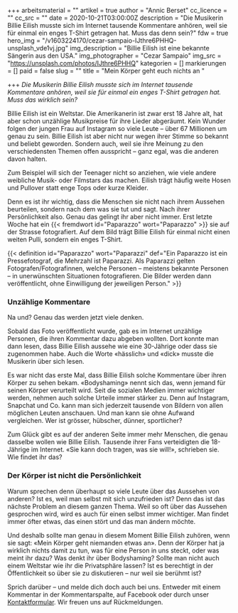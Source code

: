 +++
arbeitsmaterial = ""
artikel = true
author = "Annic Berset"
cc_licence = ""
cc_src = ""
date = 2020-10-21T03:00:00Z
description = "Die Musikerin Billie Eilish musste sich im Internet tausende Kommentare anhören, weil sie für einmal ein enges T-Shirt getragen hat. Muss das denn sein?"
fdw = true
hero_img = "/v1603224170/cezar-sampaio-IJthre6PHHQ-unsplash_vde1vj.jpg"
img_description = "Billie Eilish ist eine bekannte Sängerin aus den USA."
img_photographer = "Cezar Sampaio"
img_src = "https://unsplash.com/photos/IJthre6PHHQ"
kategorien = []
markierungen = []
paid = false
slug = ""
title = "Mein Körper geht euch nichts an "

+++
_Die Musikerin Billie Eilish musste sich im Internet tausende Kommentare anhören, weil sie für einmal ein enges T-Shirt getragen hat. Muss das wirklich sein?_

Billie Eilish ist ein Weltstar. Die Amerikanerin ist zwar erst 18 Jahre alt, hat aber schon unzählige Musikpreise für ihre Lieder abgeräumt. Kein Wunder folgen der jungen Frau auf Instagram so viele Leute – über 67 Millionen um genau zu sein. Billie Eilish ist aber nicht nur wegen ihrer Stimme so bekannt und beliebt geworden. Sondern auch, weil sie ihre Meinung zu den verschiedensten Themen offen ausspricht – ganz egal, was die anderen davon halten.

Zum Beispiel will sich der Teenager nicht so anziehen, wie viele andere weibliche Musik- oder Filmstars das machen. Eilish trägt häufig weite Hosen und Pullover statt enge Tops oder kurze Kleider.

Denn es ist ihr wichtig, dass die Menschen sie nicht nach ihrem Aussehen beurteilen, sondern nach dem was sie tut und sagt. Nach ihrer Persönlichkeit also. Genau das gelingt ihr aber nicht immer. Erst letzte Woche hat ein {{< fremdwort id="Paparazzo" wort="Paparazzo" >}} sie auf der Strasse fotografiert. Auf dem Bild trägt Billie Eilish für einmal nicht einen weiten Pulli, sondern ein enges T-Shirt.

{{< definition id="Paparazzo" wort="Paparazzi" def="Ein Paparazzo ist ein Pressefotograf, die Mehrzahl ist Paparazzi. Als Paparazzi gelten Fotografen/Fotografinnen, welche Personen – meistens bekannte Personen – in unerwünschten Situationen fotografieren. Die Bilder werden dann veröffentlicht, ohne Einwilligung der jeweiligen Person." >}}

### Unzählige Kommentare

Na und? Genau das werden jetzt viele denken.

Sobald das Foto veröffentlicht wurde, gab es im Internet unzählige Personen, die ihren Kommentar dazu abgeben wollten. Dort konnte man dann lesen, dass Billie Eilish aussehe wie eine 30-Jährige oder dass sie zugenommen habe. Auch die Worte «hässlich» und «dick» musste die Musikerin über sich lesen.

Es war nicht das erste Mal, dass Billie Eilish solche Kommentare über ihren Körper zu sehen bekam. «Bodyshaming» nennt sich das, wenn jemand für seinen Körper verurteilt wird. Seit die sozialen Medien immer wichtiger werden, nehmen auch solche Urteile immer stärker zu. Denn auf Instagram, Snapchat und Co. kann man sich jederzeit tausende von Bildern von allen möglichen Leuten anschauen. Und man kann sie ohne Aufwand vergleichen. Wer ist grösser, hübscher, dünner, sportlicher?

Zum Glück gibt es auf der anderen Seite immer mehr Menschen, die genau dasselbe wollen wie Billie Eilish. Tausende ihrer Fans verteidigten die 18-Jährige im Internet. «Sie kann doch tragen, was sie will!», schrieben sie. Wie findet ihr das?

### Der Körper ist nicht die Persönlichkeit

Warum sprechen denn überhaupt so viele Leute über das Aussehen von anderen? Ist es, weil man selbst mit sich unzufrieden ist? Denn das ist das nächste Problem an diesem ganzen Thema. Weil so oft über das Aussehen gesprochen wird, wird es auch für einen selbst immer wichtiger. Man findet immer öfter etwas, das einen stört und das man ändern möchte.

Und deshalb sollte man genau in diesem Moment Billie Eilish zuhören, wenn sie sagt: «Mein Körper geht niemanden etwas an». Denn der Körper hat ja wirklich nichts damit zu tun, was für eine Person in uns steckt, oder was meint ihr dazu? Was denkt ihr über Bodyshaming? Sollte man nicht auch einem Weltstar wie ihr die Privatsphäre lassen? Ist es berechtigt in der Öffentlichkeit so über sie zu diskutieren – nur weil sie berühmt ist? 

Sprich darüber – und melde dich doch auch bei uns. Entweder mit einem Kommentar in der Kommentarspalte, auf Facebook oder durch unser [Kontaktformular](https://www.chinderzytig.ch/kontakt/). Wir freuen uns auf Rückmeldungen.